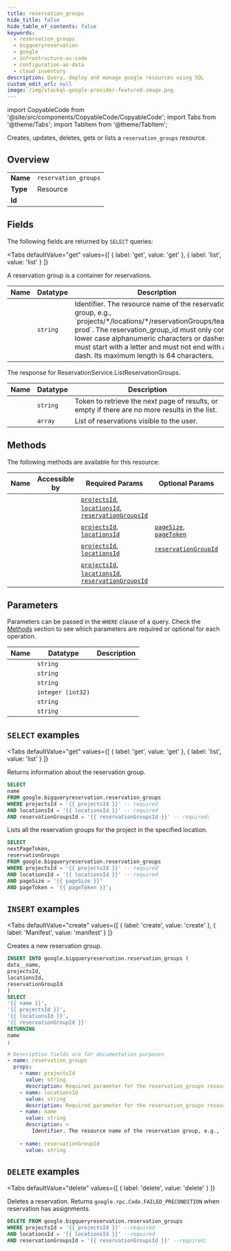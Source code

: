 ```yaml
--- 
title: reservation_groups
hide_title: false
hide_table_of_contents: false
keywords:
  - reservation_groups
  - bigqueryreservation
  - google
  - infrastructure-as-code
  - configuration-as-data
  - cloud inventory
description: Query, deploy and manage google resources using SQL
custom_edit_url: null
image: /img/stackql-google-provider-featured-image.png
---
```


import CopyableCode from '@site/src/components/CopyableCode/CopyableCode';
import Tabs from '@theme/Tabs';
import TabItem from '@theme/TabItem';

Creates, updates, deletes, gets or lists a <code>reservation_groups</code> resource.

## Overview
<table><tbody>
<tr><td><b>Name</b></td><td><code>reservation_groups</code></td></tr>
<tr><td><b>Type</b></td><td>Resource</td></tr>
<tr><td><b>Id</b></td><td><CopyableCode code="google.bigqueryreservation.reservation_groups" /></td></tr>
</tbody></table>

## Fields

The following fields are returned by `SELECT` queries:

<Tabs
    defaultValue="get"
    values={[
        { label: 'get', value: 'get' },
        { label: 'list', value: 'list' }
    ]}
>
<TabItem value="get">

A reservation group is a container for reservations.

<table>
<thead>
    <tr>
    <th>Name</th>
    <th>Datatype</th>
    <th>Description</th>
    </tr>
</thead>
<tbody>
<tr>
    <td><CopyableCode code="name" /></td>
    <td><code>string</code></td>
    <td>Identifier. The resource name of the reservation group, e.g., `projects/*/locations/*/reservationGroups/team1-prod`. The reservation_group_id must only contain lower case alphanumeric characters or dashes. It must start with a letter and must not end with a dash. Its maximum length is 64 characters.</td>
</tr>
</tbody>
</table>
</TabItem>
<TabItem value="list">

The response for ReservationService.ListReservationGroups.

<table>
<thead>
    <tr>
    <th>Name</th>
    <th>Datatype</th>
    <th>Description</th>
    </tr>
</thead>
<tbody>
<tr>
    <td><CopyableCode code="nextPageToken" /></td>
    <td><code>string</code></td>
    <td>Token to retrieve the next page of results, or empty if there are no more results in the list.</td>
</tr>
<tr>
    <td><CopyableCode code="reservationGroups" /></td>
    <td><code>array</code></td>
    <td>List of reservations visible to the user.</td>
</tr>
</tbody>
</table>
</TabItem>
</Tabs>

## Methods

The following methods are available for this resource:

<table>
<thead>
    <tr>
    <th>Name</th>
    <th>Accessible by</th>
    <th>Required Params</th>
    <th>Optional Params</th>
    <th>Description</th>
    </tr>
</thead>
<tbody>
<tr>
    <td><a href="#get"><CopyableCode code="get" /></a></td>
    <td><CopyableCode code="select" /></td>
    <td><a href="#parameter-projectsId"><code>projectsId</code></a>, <a href="#parameter-locationsId"><code>locationsId</code></a>, <a href="#parameter-reservationGroupsId"><code>reservationGroupsId</code></a></td>
    <td></td>
    <td>Returns information about the reservation group.</td>
</tr>
<tr>
    <td><a href="#list"><CopyableCode code="list" /></a></td>
    <td><CopyableCode code="select" /></td>
    <td><a href="#parameter-projectsId"><code>projectsId</code></a>, <a href="#parameter-locationsId"><code>locationsId</code></a></td>
    <td><a href="#parameter-pageSize"><code>pageSize</code></a>, <a href="#parameter-pageToken"><code>pageToken</code></a></td>
    <td>Lists all the reservation groups for the project in the specified location.</td>
</tr>
<tr>
    <td><a href="#create"><CopyableCode code="create" /></a></td>
    <td><CopyableCode code="insert" /></td>
    <td><a href="#parameter-projectsId"><code>projectsId</code></a>, <a href="#parameter-locationsId"><code>locationsId</code></a></td>
    <td><a href="#parameter-reservationGroupId"><code>reservationGroupId</code></a></td>
    <td>Creates a new reservation group.</td>
</tr>
<tr>
    <td><a href="#delete"><CopyableCode code="delete" /></a></td>
    <td><CopyableCode code="delete" /></td>
    <td><a href="#parameter-projectsId"><code>projectsId</code></a>, <a href="#parameter-locationsId"><code>locationsId</code></a>, <a href="#parameter-reservationGroupsId"><code>reservationGroupsId</code></a></td>
    <td></td>
    <td>Deletes a reservation. Returns `google.rpc.Code.FAILED_PRECONDITION` when reservation has assignments.</td>
</tr>
</tbody>
</table>

## Parameters

Parameters can be passed in the `WHERE` clause of a query. Check the [Methods](#methods) section to see which parameters are required or optional for each operation.

<table>
<thead>
    <tr>
    <th>Name</th>
    <th>Datatype</th>
    <th>Description</th>
    </tr>
</thead>
<tbody>
<tr id="parameter-locationsId">
    <td><CopyableCode code="locationsId" /></td>
    <td><code>string</code></td>
    <td></td>
</tr>
<tr id="parameter-projectsId">
    <td><CopyableCode code="projectsId" /></td>
    <td><code>string</code></td>
    <td></td>
</tr>
<tr id="parameter-reservationGroupsId">
    <td><CopyableCode code="reservationGroupsId" /></td>
    <td><code>string</code></td>
    <td></td>
</tr>
<tr id="parameter-pageSize">
    <td><CopyableCode code="pageSize" /></td>
    <td><code>integer (int32)</code></td>
    <td></td>
</tr>
<tr id="parameter-pageToken">
    <td><CopyableCode code="pageToken" /></td>
    <td><code>string</code></td>
    <td></td>
</tr>
<tr id="parameter-reservationGroupId">
    <td><CopyableCode code="reservationGroupId" /></td>
    <td><code>string</code></td>
    <td></td>
</tr>
</tbody>
</table>

## `SELECT` examples

<Tabs
    defaultValue="get"
    values={[
        { label: 'get', value: 'get' },
        { label: 'list', value: 'list' }
    ]}
>
<TabItem value="get">

Returns information about the reservation group.

```sql
SELECT
name
FROM google.bigqueryreservation.reservation_groups
WHERE projectsId = '{{ projectsId }}' -- required
AND locationsId = '{{ locationsId }}' -- required
AND reservationGroupsId = '{{ reservationGroupsId }}' -- required;
```
</TabItem>
<TabItem value="list">

Lists all the reservation groups for the project in the specified location.

```sql
SELECT
nextPageToken,
reservationGroups
FROM google.bigqueryreservation.reservation_groups
WHERE projectsId = '{{ projectsId }}' -- required
AND locationsId = '{{ locationsId }}' -- required
AND pageSize = '{{ pageSize }}'
AND pageToken = '{{ pageToken }}';
```
</TabItem>
</Tabs>


## `INSERT` examples

<Tabs
    defaultValue="create"
    values={[
        { label: 'create', value: 'create' },
        { label: 'Manifest', value: 'manifest' }
    ]}
>
<TabItem value="create">

Creates a new reservation group.

```sql
INSERT INTO google.bigqueryreservation.reservation_groups (
data__name,
projectsId,
locationsId,
reservationGroupId
)
SELECT 
'{{ name }}',
'{{ projectsId }}',
'{{ locationsId }}',
'{{ reservationGroupId }}'
RETURNING
name
;
```
</TabItem>
<TabItem value="manifest">

```yaml
# Description fields are for documentation purposes
- name: reservation_groups
  props:
    - name: projectsId
      value: string
      description: Required parameter for the reservation_groups resource.
    - name: locationsId
      value: string
      description: Required parameter for the reservation_groups resource.
    - name: name
      value: string
      description: >
        Identifier. The resource name of the reservation group, e.g., `projects/*/locations/*/reservationGroups/team1-prod`. The reservation_group_id must only contain lower case alphanumeric characters or dashes. It must start with a letter and must not end with a dash. Its maximum length is 64 characters.
        
    - name: reservationGroupId
      value: string
```
</TabItem>
</Tabs>


## `DELETE` examples

<Tabs
    defaultValue="delete"
    values={[
        { label: 'delete', value: 'delete' }
    ]}
>
<TabItem value="delete">

Deletes a reservation. Returns `google.rpc.Code.FAILED_PRECONDITION` when reservation has assignments.

```sql
DELETE FROM google.bigqueryreservation.reservation_groups
WHERE projectsId = '{{ projectsId }}' --required
AND locationsId = '{{ locationsId }}' --required
AND reservationGroupsId = '{{ reservationGroupsId }}' --required;
```
</TabItem>
</Tabs>
